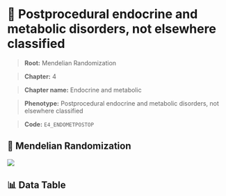 # 🧪 Postprocedural endocrine and metabolic disorders, not elsewhere classified

> **Root:** Mendelian Randomization

> **Chapter:** 4  

> **Chapter name:** Endocrine and metabolic

> **Phenotype:** Postprocedural endocrine and metabolic disorders, not elsewhere classified  

> **Code:** `E4_ENDOMETPOSTOP`

## 🧬 Mendelian Randomization  

<img src="/MR/Figures/Forward/E4_ENDOMETPOSTOP.png"/>

## 📊 Data Table

<CsvTableMRF src="/MR/Data/Forward/E4_ENDOMETPOSTOP.csv"/>
